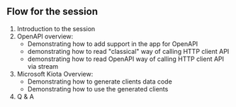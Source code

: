 ﻿## Flow for the session

1. Introduction to the session
2. OpenAPI overview:
   - Demonstrating how to add support in the app for OpenAPI
   - demonstrating how to read "classical" way of calling HTTP client API
   - demonstrating how to read OpenAPI way of calling HTTP client API via stream
3. Microsoft Kiota Overview:
   - Demonstrating how to generate clients data code
   - Demonstrating how to use the generated clients
4. Q & A